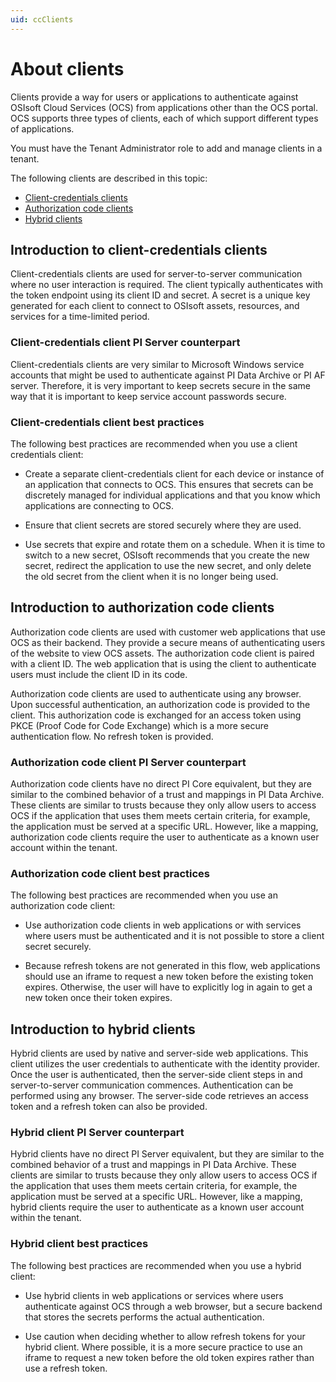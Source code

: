 ```yaml
---
uid: ccClients
---
```

# About clients

Clients provide a way for users or applications to authenticate against OSIsoft Cloud Services (OCS) from applications other than the OCS portal. OCS supports three types of clients, each of which support different types of applications.

You must have the Tenant Administrator role to add and manage clients in a tenant.

The following clients are described in this topic:

- [Client-credentials clients](#client-credentials-client)
- [Authorization code clients](#authorization-code-client)
- [Hybrid clients](#hybrid-client) <!--- Josh Kim Mar19021: Similar to the comment as before where we should ask if Hybrid Clients are still worth mentioning?. --->

## <a name="client-credentials-client"></a>Introduction to client-credentials clients

Client-credentials clients are used for server-to-server communication where no user interaction is required. The client typically authenticates with the token endpoint using its client ID and secret. A secret is a unique key generated for each client to connect to OSIsoft assets, resources, and services for a time-limited period.

### <a name="client-credentials-pi-server"></a>Client-credentials client PI Server counterpart

Client-credentials clients are very similar to Microsoft Windows service accounts that might be used to authenticate against PI Data Archive or PI AF server. Therefore, it is very important to keep secrets secure in the same way that it is important to keep service account passwords secure.

### <a name="client-credentials-bp"></a>Client-credentials client best practices

The following best practices are recommended when you use a client credentials client:

- Create a separate client-credentials client for each device or instance of an application that connects to OCS. This ensures that secrets can be discretely managed for individual applications and that you know which applications are connecting to OCS.

- Ensure that client secrets are stored securely where they are used.

- Use secrets that expire and rotate them on a schedule. When it is time to switch to a new secret, OSIsoft recommends that you create the new secret, redirect the application to use the new secret, and only delete the old secret from the client when it is no longer being used.

##  <a name="authorization-code-client"></a>Introduction to authorization code clients

Authorization code clients are used with customer web applications that use OCS as their backend. They provide a secure means of authenticating users of the website to view OCS assets. The authorization code client is paired with a client ID. The web application that is using the client to authenticate users must include the client ID in its code.

Authorization code clients are used to authenticate using any browser. Upon successful authentication, an authorization code is provided to the client. This authorization code is exchanged for an access token using PKCE (Proof Code for Code Exchange) which is a more secure authentication flow. No refresh token is provided.

### <a name="authorization-code-pi-server"></a>Authorization code client PI Server counterpart

Authorization code clients have no direct PI Core equivalent, but they are similar to the combined behavior of a trust and mappings in PI Data Archive. These clients are similar to trusts because they only allow users to access OCS if the application that uses them meets certain criteria, for example, the application must be served at a specific URL. However, like a mapping, authorization code clients require the user to authenticate as a known user account within the tenant.

### <a name="authorization-code-bp"></a>Authorization code client best practices

The following best practices are recommended when you use an authorization code client:

- Use authorization code clients in web applications or with services where users must be authenticated and it is not possible to store a client secret securely.

- Because refresh tokens are not generated in this flow, web applications should use an iframe to request a new token before the existing token expires. Otherwise, the user will have to explicitly log in again to get a new token once their token expires.

## <a name="hybrid-client"></a>Introduction to hybrid clients

Hybrid clients are used by native and server-side web applications. This client utilizes the user credentials to authenticate with the identity provider. Once the user is authenticated, then the server-side client steps in and server-to-server communication commences. Authentication can be performed using any browser. The server-side code retrieves an access token and a refresh token can also be provided.

### <a name="hybrid-client-pi-server"></a>Hybrid client PI Server counterpart

Hybrid clients have no direct PI Server equivalent, but they are similar to the combined behavior of a trust and mappings in PI Data Archive. These clients are similar to trusts because they only allow users to access OCS if the application that uses them meets certain criteria, for example, the application must be served at a specific URL. However, like a mapping, hybrid clients require the user to authenticate as a known user account within the tenant.

### <a name="hybrid-client-bp"></a>Hybrid client best practices

The following best practices are recommended when you use a hybrid client:

- Use hybrid clients in web applications or services where users authenticate against OCS through a web browser, but a secure backend that stores the secrets performs the actual authentication.

- Use caution when deciding whether to allow refresh tokens for your hybrid client. Where possible, it is a more secure practice to use an iframe to request a new token before the old token expires rather than use a refresh token.

  
